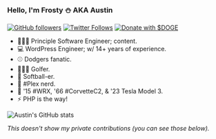 ### Hello, I'm Frosty ⛄️ AKA Austin

[![GitHub followers](https://img.shields.io/github/followers/thefrosty?label=GitHub%20Followers&style=for-the-badge&logo=github)](https://github.com/thefrosty/) 
[![Twitter Follows](https://img.shields.io/twitter/follow/thefrosty?style=for-the-badge&logo=twitter)](https://twitter.com/thefrosty/) 
[![Donate with $DOGE](https://img.shields.io/static/v1?style=for-the-badge&logo=dogecoin&label=Donations&message=DFMbUjdxuQNJnbA622e7TNSJ3yxAdAWZEW&color=ba9f33)](#)  

- 👨🏽‍💻 Principle Software Engineer; content.
- 💻 WordPress Engineer; w/ 14+ years of experience.
- ⚾️ Dodgers fanatic.
- 🏌🏼‍♂️ Golfer.
- 🥎 Softball-er.
- 🍿 #Plex nerd.
- 🚙 '15 #WRX, '66 #CorvetteC2, & '23 Tesla Model 3.
- ⚡️ PHP is the way!

![Austin's GitHub stats](https://github-readme-stats.vercel.app/api?username=thefrosty&show_icons=true&theme=dark)

_This doesn't show my private contributions (you can see those below)._
